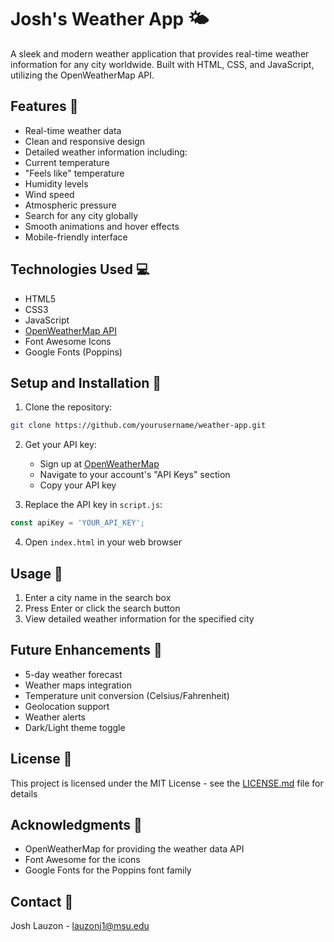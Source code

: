 # Josh's Weather App 🌤️

A sleek and modern weather application that provides real-time weather information for any city worldwide. Built with HTML, CSS, and JavaScript, utilizing the OpenWeatherMap API.

## Features 🌟

- Real-time weather data
- Clean and responsive design
- Detailed weather information including:
- Current temperature
- "Feels like" temperature
- Humidity levels
- Wind speed
- Atmospheric pressure
- Search for any city globally
- Smooth animations and hover effects
- Mobile-friendly interface

## Technologies Used 💻

- HTML5
- CSS3
- JavaScript
- [OpenWeatherMap API](https://openweathermap.org/api)
- Font Awesome Icons
- Google Fonts (Poppins)

## Setup and Installation 🚀

1. Clone the repository:
```bash
git clone https://github.com/yourusername/weather-app.git
```

2. Get your API key:
   - Sign up at [OpenWeatherMap](https://openweathermap.org/)
   - Navigate to your account's "API Keys" section
   - Copy your API key

3. Replace the API key in `script.js`:
```javascript
const apiKey = 'YOUR_API_KEY';
```

4. Open `index.html` in your web browser

## Usage 📱

1. Enter a city name in the search box
2. Press Enter or click the search button
3. View detailed weather information for the specified city

## Future Enhancements 🔮

- 5-day weather forecast
- Weather maps integration
- Temperature unit conversion (Celsius/Fahrenheit)
- Geolocation support
- Weather alerts
- Dark/Light theme toggle

## License 📝

This project is licensed under the MIT License - see the [LICENSE.md](LICENSE.md) file for details

## Acknowledgments 👏

- OpenWeatherMap for providing the weather data API
- Font Awesome for the icons
- Google Fonts for the Poppins font family

## Contact 📧

Josh Lauzon - lauzonj1@msu.edu
